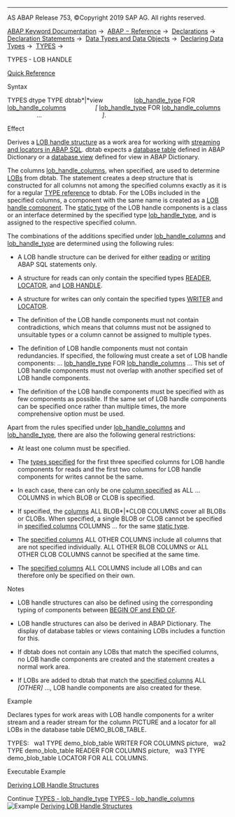   

* * *

AS ABAP Release 753, ©Copyright 2019 SAP AG. All rights reserved.

[ABAP Keyword Documentation](javascript:call_link\('abenabap.htm'\)) →  [ABAP − Reference](javascript:call_link\('abenabap_reference.htm'\)) →  [Declarations](javascript:call_link\('abendeclarations.htm'\)) →  [Declaration Statements](javascript:call_link\('abenabap_declarations.htm'\)) →  [Data Types and Data Objects](javascript:call_link\('abentypes_and_objects.htm'\)) →  [Declaring Data Types](javascript:call_link\('abentypes_statements.htm'\)) →  [TYPES](javascript:call_link\('abaptypes.htm'\)) → 

TYPES - LOB HANDLE

[Quick Reference](javascript:call_link\('abaptypes_shortref.htm'\))

Syntax

TYPES dtype TYPE dbtab*|*view
                 [lob\_handle\_type](javascript:call_link\('abaptypes_lob_handle_type.htm'\)) FOR [lob\_handle\_columns](javascript:call_link\('abaptypes_lob_handle_columns.htm'\))
                *\[* [lob\_handle\_type](javascript:call_link\('abaptypes_lob_handle_type.htm'\)) FOR [lob\_handle\_columns](javascript:call_link\('abaptypes_lob_handle_columns.htm'\))
                 ...                                   *\]*.

Effect

Derives a [LOB handle structure](javascript:call_link\('abenlob_handle_structure_glosry.htm'\) "Glossary Entry") as a work area for working with [streaming and locators in ABAP SQL](javascript:call_link\('abenstreams_locators.htm'\)). dbtab expects a [database table](javascript:call_link\('abendatabase_table_glosry.htm'\) "Glossary Entry") defined in ABAP Dictionary or a [database view](javascript:call_link\('abendatabase_view_glosry.htm'\) "Glossary Entry") defined for view in ABAP Dictionary.

The columns [lob\_handle\_columns](javascript:call_link\('abaptypes_lob_handle_columns.htm'\)), when specified, are used to determine [LOBs](javascript:call_link\('abenlob_glosry.htm'\) "Glossary Entry") from dbtab. The statement creates a deep structure that is constructed for all columns not among the specified columns exactly as it is for a regular [TYPE reference](javascript:call_link\('abaptypes_referring.htm'\)) to dbtab. For the LOBs included in the specified columns, a component with the same name is created as a [LOB handle component](javascript:call_link\('abenlob_handle_component_glosry.htm'\) "Glossary Entry"). The [static type](javascript:call_link\('abenstatic_type_glosry.htm'\) "Glossary Entry") of the LOB handle components is a class or an interface determined by the specified type [lob\_handle\_type](javascript:call_link\('abaptypes_lob_handle_type.htm'\)), and is assigned to the respective specified column.

The combinations of the additions specified under [lob\_handle\_columns](javascript:call_link\('abaptypes_lob_handle_columns.htm'\)) and [lob\_handle\_type](javascript:call_link\('abaptypes_lob_handle_type.htm'\)) are determined using the following rules:

-   A LOB handle structure can be derived for either [reading](javascript:call_link\('abenopen_sql_reading.htm'\)) or [writing](javascript:call_link\('abenopen_sql_writing.htm'\)) ABAP SQL statements only.
    

-   A structure for reads can only contain the specified types [READER](javascript:call_link\('abaptypes_lob_handle_type.htm'\)), [LOCATOR](javascript:call_link\('abaptypes_lob_handle_type.htm'\)), and [LOB HANDLE](javascript:call_link\('abaptypes_lob_handle_type.htm'\)).

-   A structure for writes can only contain the specified types [WRITER](javascript:call_link\('abaptypes_lob_handle_type.htm'\)) and [LOCATOR](javascript:call_link\('abaptypes_lob_handle_type.htm'\)).

-   The definition of the LOB handle components must not contain contradictions, which means that columns must not be assigned to unsuitable types or a column cannot be assigned to multiple types.
    
-   The definition of LOB handle components must not contain redundancies. If specified, the following must create a set of LOB handle components:
    ... [lob\_handle\_type](javascript:call_link\('abaptypes_lob_handle_type.htm'\)) FOR [lob\_handle\_columns](javascript:call_link\('abaptypes_lob_handle_columns.htm'\)) ...
    This set of LOB handle components must not overlap with another specified set of LOB handle components.
    
-   The definition of the LOB handle components must be specified with as few components as possible. If the same set of LOB handle components can be specified once rather than multiple times, the more comprehensive option must be used.
    

Apart from the rules specified under [lob\_handle\_columns](javascript:call_link\('abaptypes_lob_handle_columns.htm'\)) and [lob\_handle\_type](javascript:call_link\('abaptypes_lob_handle_type.htm'\)), there are also the following general restrictions:

-   At least one column must be specified.
    
-   The [types specified](javascript:call_link\('abaptypes_lob_handle_type.htm'\)) for the first three specified columns for LOB handle components for reads and the first two columns for LOB handle components for writes cannot be the same.
    
-   In each case, there can only be one [column specified](javascript:call_link\('abaptypes_lob_handle_columns.htm'\)) as ALL ... COLUMNS in which BLOB or CLOB is specified.
    
-   If specified, the [columns](javascript:call_link\('abaptypes_lob_handle_columns.htm'\)) ALL BLOB*|*CLOB COLUMNS cover all BLOBs or CLOBs. When specified, a single BLOB or CLOB cannot be specified in [specified columns](javascript:call_link\('abaptypes_lob_handle_columns.htm'\)) COLUMNS ... for the same [static type](javascript:call_link\('abaptypes_lob_handle_type.htm'\)).
    
-   The [specified columns](javascript:call_link\('abaptypes_lob_handle_columns.htm'\)) ALL OTHER COLUMNS include all columns that are not specified individually. ALL OTHER BLOB COLUMNS or ALL OTHER CLOB COLUMNS cannot be specified at the same time.
    
-   The [specified columns](javascript:call_link\('abaptypes_lob_handle_columns.htm'\)) ALL COLUMNS include all LOBs and can therefore only be specified on their own.
    

Notes

-   LOB handle structures can also be defined using the corresponding typing of components between [BEGIN OF and END OF](javascript:call_link\('abaptypes_struc.htm'\)).
    
-   LOB handle structures can also be derived in ABAP Dictionary. The display of database tables or views containing LOBs includes a function for this.
    
-   If dbtab does not contain any LOBs that match the specified columns, no LOB handle components are created and the statement creates a normal work area.
    
-   If LOBs are added to dbtab that match the [specified columns](javascript:call_link\('abaptypes_lob_handle_columns.htm'\)) ALL *\[*OTHER*\]* ..., LOB handle components are also created for these.
    

Example

Declares types for work areas with LOB handle components for a writer stream and a reader stream for the column PICTURE and a locator for all LOBs in the database table DEMO\_BLOB\_TABLE.

TYPES:
  wa1 TYPE demo\_blob\_table WRITER FOR COLUMNS picture,
  wa2 TYPE demo\_blob\_table READER FOR COLUMNS picture,
  wa3 TYPE demo\_blob\_table LOCATOR FOR ALL COLUMNS.

Executable Example

[Deriving LOB Handle Structures](javascript:call_link\('abentypes_lob_handle_abexa.htm'\))

Continue
[TYPES - lob\_handle\_type](javascript:call_link\('abaptypes_lob_handle_type.htm'\))
[TYPES - lob\_handle\_columns](javascript:call_link\('abaptypes_lob_handle_columns.htm'\))
![Example](exa.gif "Example") [Deriving LOB Handle Structures](javascript:call_link\('abentypes_lob_handle_abexa.htm'\))